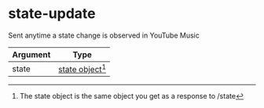 # state-update

Sent anytime a state change is observed in YouTube Music

| Argument | Type                                                        |
| -------- | ----------------------------------------------------------- |
| state    | [state object](../../../reference/v1/state.md#response)[^1] |

[^1]: The state object is the same object you get as a response to /state